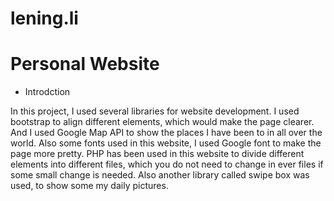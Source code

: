 # lening.li
Personal Website
============================
* Introdction

In this project, I used several libraries for website development. I used bootstrap to align different elements, which would make the page clearer. And I used Google Map API to show the places I have been to in all over the world. Also some fonts used in this website, I used Google font to make the page more pretty. PHP has been used in this website to divide different elements into different files, which you do not need to change in ever files if some small change is needed. Also another library called swipe box was used, to show some my daily pictures.
